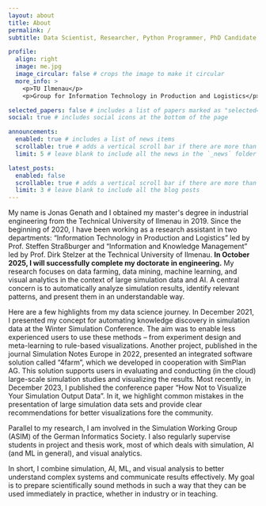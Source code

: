 ```yaml
---
layout: about
title: About
permalink: /
subtitle: Data Scientist, Researcher, Python Programmer, PhD Candidate

profile:
  align: right
  image: me.jpg
  image_circular: false # crops the image to make it circular
  more_info: >
    <p>TU Ilmenau</p>
    <p>Group for Information Technology in Production and Logistics</p>

selected_papers: false # includes a list of papers marked as "selected={true}"
social: true # includes social icons at the bottom of the page

announcements:
  enabled: true # includes a list of news items
  scrollable: true # adds a vertical scroll bar if there are more than 3 news items
  limit: 5 # leave blank to include all the news in the `_news` folder

latest_posts:
  enabled: false
  scrollable: true # adds a vertical scroll bar if there are more than 3 new posts items
  limit: 3 # leave blank to include all the blog posts
---
```


My name is Jonas Genath and I obtained my master's degree in industrial engineering from the Technical University of Ilmenau in 2019. Since the beginning of 2020, I have been working as a research assistant in two departments: “Information Technology in Production and Logistics” led by Prof. Steffen Straßburger and “Information and Knowledge Management” led by Prof. Dirk Stelzer at the Technical University of Ilmenau. **In October 2025, I will successfully complete my doctorate in engineering.**
My research focuses on data farming, data mining, machine learning, and visual analytics in the context of large simulation data and AI. A central concern is to automatically analyze simulation results, identify relevant patterns, and present them in an understandable way. 

Here are a few highlights from my data science journey.
In December 2021, I presented my concept for automating knowledge discovery in simulation data at the Winter Simulation Conference. The aim was to enable less experienced users to use these methods – from experiment design and meta-learning to rule-based visualizations. 
Another project, published in the journal Simulation Notes Europe in 2022, presented an integrated software solution called “4farm”, which we developed in cooperation with SimPlan AG. This solution supports users in evaluating and conducting (in the cloud) large-scale simulation studies and visualizing the results.
Most recently, in December 2023, I published the conference paper “How Not to Visualize Your Simulation Output Data”. In it, we highlight common mistakes in the presentation of large simulation data sets and provide clear recommendations for better visualizations fore the community. 

Parallel to my research, I am involved in the Simulation Working Group (ASIM) of the German Informatics Society. I also regularly supervise students in project and thesis work, most of which deals with simulation, AI (and ML in general), and visual analytics. 

In short, I combine simulation, AI, ML, and visual analysis to better understand complex systems and communicate results effectively. My goal is to prepare scientifically sound methods in such a way that they can be used immediately in practice, whether in industry or in teaching.

